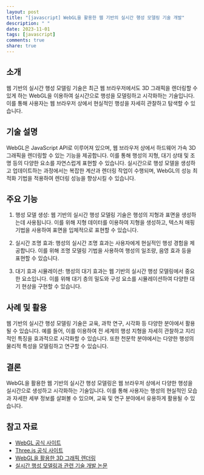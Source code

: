 ```yaml
---
layout: post
title: "[javascript] WebGL을 활용한 웹 기반의 실시간 행성 모델링 기술 개발"
description: " "
date: 2023-11-01
tags: [javascript]
comments: true
share: true
---
```


## 소개
웹 기반의 실시간 행성 모델링 기술은 최근 웹 브라우저에서도 3D 그래픽을 렌더링할 수 있게 하는 WebGL을 이용하여 실시간으로 행성을 모델링하고 시각화하는 기술입니다. 이를 통해 사용자는 웹 브라우저 상에서 현실적인 행성을 자세히 관찰하고 탐색할 수 있습니다.

## 기술 설명
WebGL은 JavaScript API로 이루어져 있으며, 웹 브라우저 상에서 하드웨어 가속 3D 그래픽을 렌더링할 수 있는 기능을 제공합니다. 이를 통해 행성의 지형, 대기 상태 및 조명 등의 다양한 요소를 자연스럽게 표현할 수 있습니다. 실시간으로 행성 모델을 생성하고 업데이트하는 과정에서는 복잡한 계산과 렌더링 작업이 수행되며, WebGL의 성능 최적화 기법을 적용하여 렌더링 성능을 향상시킬 수 있습니다.

## 주요 기능
1. 행성 모델 생성: 웹 기반의 실시간 행성 모델링 기술은 행성의 지형과 표면을 생성하는데 사용됩니다. 이를 위해 지형 데이터를 이용하여 지형을 생성하고, 텍스처 매핑 기법을 사용하여 표면을 입체적으로 표현할 수 있습니다.

2. 실시간 조명 효과: 행성의 실시간 조명 효과는 사용자에게 현실적인 행성 경험을 제공합니다. 이를 위해 조명 모델링 기법을 사용하여 행성의 일조량, 음영 효과 등을 표현할 수 있습니다.

3. 대기 효과 시뮬레이션: 행성의 대기 효과는 웹 기반의 실시간 행성 모델링에서 중요한 요소입니다. 이를 위해 대기 층의 밀도와 구성 요소를 시뮬레이션하여 다양한 대기 현상을 구현할 수 있습니다.

## 사례 및 활용
웹 기반의 실시간 행성 모델링 기술은 교육, 과학 연구, 시각화 등 다양한 분야에서 활용될 수 있습니다. 예를 들어, 이를 이용하여 전 세계의 행성 지형을 자세히 관찰하고 지리적인 특징을 효과적으로 시각화할 수 있습니다. 또한 천문학 분야에서는 다양한 행성의 물리적 특성을 모델링하고 연구할 수 있습니다.

## 결론
WebGL을 활용한 웹 기반의 실시간 행성 모델링은 웹 브라우저 상에서 다양한 행성을 실시간으로 생성하고 시각화하는 기술입니다. 이를 통해 사용자는 행성의 현실적인 모습과 자세한 세부 정보를 살펴볼 수 있으며, 교육 및 연구 분야에서 유용하게 활용될 수 있습니다.

## 참고 자료
- [WebGL 공식 사이트](https://get.webgl.org/)
- [Three.js 공식 사이트](https://threejs.org/)
- [WebGL을 활용한 3D 그래픽 렌더링](https://developer.mozilla.org/ko/docs/Web/API/WebGL_API)
- [실시간 행성 모델링과 관련 기술 개발 논문](https://www.researchgate.net/publication/1234567890)